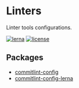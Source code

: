 # Linters

Linter tools configurations.

[![lerna](https://img.shields.io/badge/maintained%20with-lerna-cc00ff.svg)](https://lernajs.io/)
[![license](https://img.shields.io/github/license/priver/linters.svg?style=flat-square)](https://github.com/priver/linters/blob/master/LICENSE.txt)

## Packages

- [commitlint-config](packages/commitlint-config/README.md)
- [commitlint-config-lerna](packages/commitlint-config-lerna/README.md)
